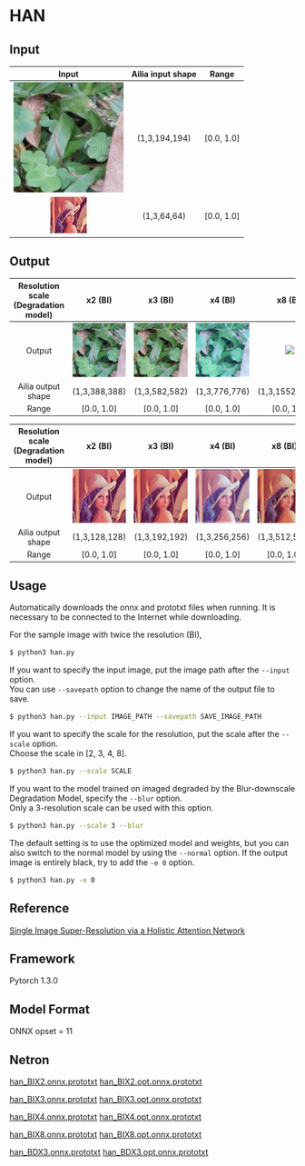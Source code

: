 # HAN

## Input

|            Input           |  Ailia input shape |    Range   | 
| :------------------------: | :----------------: | :--------: | 
| ![](images/000002_LR.png)  |    (1,3,194,194)   | [0.0, 1.0] |
| ![](images/lenna.png)      |     (1,3,64,64)    | [0.0, 1.0] |

## Output

| Resolution scale (Degradation model) |             x2 (BI)            |             x3  (BI)           |             x4 (BI)            |             x8 (BI)           |             x3 (BD)            |
| :----------------------------------: | :----------------------------: | :----------------------------: | :----------------------------: | :---------------------: | :----------------------------: | 
|                 Output               | ![](images/000002_LR_BIX2.png) | ![](images/000002_LR_BIX3.png) | ![](images/000002_LR_BIX4.png) | ![](000002_LR_BIX8.png) | ![](images/000002_LR_BDX3.png) |
|           Ailia output shape         |           (1,3,388,388)        |           (1,3,582,582)        |           (1,3,776,776)        |          (1,3,1552,1552)      |          (1,3,582,582)         |
|                  Range               |            [0.0, 1.0]          |            [0.0, 1.0]          |            [0.0, 1.0]          |            [0.0, 1.0]         |           [0.0, 1.0]           |

| Resolution scale (Degradation model) |           x2 (BI)          |            x3  (BI)        |            x4 (BI)         |           x8 (BI)          |            x3 (BD)       |
| :----------------------------------: | :------------------------: | :------------------------: | :------------------------: | :------------------------: | :------------------------: | 
|                 Output               | ![](images/lenna_BIX2.png) | ![](images/lenna_BIX3.png) | ![](images/lenna_BIX4.png) | ![](images/lenna_BIX8.png) | ![](images/lenna_BDX3.png) |
|           Ailia output shape         |        (1,3,128,128)       |         (1,3,192,192)      |         (1,3,256,256)      |         (1,3,512,512)      |         (1,3,192,192)       |
|                  Range               |          [0.0, 1.0]        |           [0.0, 1.0]       |           [0.0, 1.0]       |          [0.0, 1.0]        |          [0.0, 1.0]         |

## Usage
Automatically downloads the onnx and prototxt files when running.
It is necessary to be connected to the Internet while downloading.

For the sample image with twice the resolution (BI),
``` bash
$ python3 han.py
```

If you want to specify the input image, put the image path after the `--input` option.  
You can use `--savepath` option to change the name of the output file to save.
```bash
$ python3 han.py --input IMAGE_PATH --savepath SAVE_IMAGE_PATH
```

If you want to specify the scale for the resolution, put the scale after the `--scale` option.  
Choose the scale in [2, 3, 4, 8].
```bash
$ python3 han.py --scale SCALE 
```

If you want to the model trained on imaged degraded by the Blur-downscale Degradation Model, specify the `--blur` option.  
Only a 3-resolution scale can be used with this option. 
```bash
$ python3 han.py --scale 3 --blur 
```

The default setting is to use the optimized model and weights, but you can also switch to the normal model by using the `--normal` option.
If the output image is entirely black, try to add the `-e 0` option.
``` bash
$ python3 han.py -e 0
```

## Reference

[Single Image Super-Resolution via a Holistic Attention Network](https://github.com/wwlCape/HAN.git)

## Framework

Pytorch 1.3.0

## Model Format

ONNX opset = 11

## Netron

[han_BIX2.onnx.prototxt](https://storage.googleapis.com/ailia-models/han/han_BIX2.onnx.prototxt)
[han_BIX2.opt.onnx.prototxt](https://storage.googleapis.com/ailia-models/han/han_BIX2.opt.onnx.prototxt)

[han_BIX3.onnx.prototxt](https://storage.googleapis.com/ailia-models/han/han_BIX3.onnx.prototxt)
[han_BIX3.opt.onnx.prototxt](https://storage.googleapis.com/ailia-models/han/han_BIX3.opt.onnx.prototxt)

[han_BIX4.onnx.prototxt](https://storage.googleapis.com/ailia-models/han/han_BIX4.onnx.prototxt)
[han_BIX4.opt.onnx.prototxt](https://storage.googleapis.com/ailia-models/han/han_BIX4.opt.onnx.prototxt)

[han_BIX8.onnx.prototxt](https://storage.googleapis.com/ailia-models/han/han_BIX8.onnx.prototxt)
[han_BIX8.opt.onnx.prototxt](https://storage.googleapis.com/ailia-models/han/han_BIX8.opt.onnx.prototxt)

[han_BDX3.onnx.prototxt](https://storage.googleapis.com/ailia-models/han/han_BDX3.onnx.prototxt)
[han_BDX3.opt.onnx.prototxt](https://storage.googleapis.com/ailia-models/han/han_BDX3.opt.onnx.prototxt)
